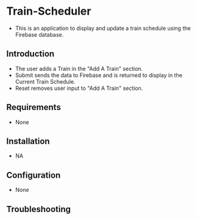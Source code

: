 # Train-Scheduler
* This is an application to display and update a train schedule using the Firebase database.

## Introduction
* The user adds a Train in the "Add A Train" section.
* Submit sends the data to Firebase and is returned to display in the Current Train Schedule.
* Reset removes user input to "Add A Train" section.

## Requirements
* None

## Installation
* NA

## Configuration
* None 

## Troubleshooting
